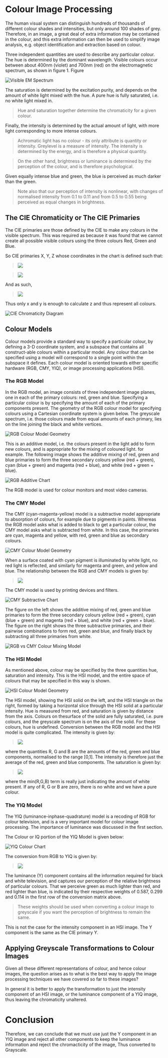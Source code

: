# Colour Image Processing
The human visual system can distinguish hundreds of thousands of different colour shades
and intensities, but only around 100 shades of grey. Therefore, in an image, a great deal of
extra information may be contained in the colour, and this extra information can then be
used to simplify image analysis, e.g. object identification and extraction based on colour.

Three independent quantities are used to describe any particular colour.
The hue is determined by the dominant wavelength. Visible colours occur between about 400nm (violet) and 700nm (red) on the electromagnetic spectrum, as shown in figure 1. Figure

![Visible EM Spectrum](Images/EMSpectrum.jpg)

The saturation is determined by the excitation purity, and depends on the amount of white light mixed with the hue. A pure hue is fully saturated, i.e. no white light mixed in. 

> Hue and saturation together determine the chromaticity for a given colour.

Finally, the intensity is determined by the actual amount of light, with more light corresponding to more intense colours.

> Achromatic light has no colour - its only attribute is quantity or intensity. Greylevel is a measure of intensity. The intensity is determined by the energy, and is therefore a physical quantity.

> On the other hand, brightness or luminance is determined by the perception of the colour, and is therefore psychological.

Given equally intense blue and green, the blue is perceived as much darker than the green. 

> Note also that our perception of intensity is nonlinear, with changes of normalised intensity from 0.1 to 0.11 and from 0.5 to 0.55 being perceived as equal changes in brightness.

## The CIE Chromaticity or The CIE Primaries
The CIE primaries are those defined by the CIE to make any colours in the visible spectrum. This was required as because it was found that we cannot create all possible visible colours using the three colours Red, Green and Blue.

So CIE primaries X, Y, Z whose coordinates in the chart is defined such that:

> ![](https://latex.codecogs.com/svg.latex?x&space;=&space;\frac{X}{X&plus;Y&plus;Z})

> ![](https://latex.codecogs.com/svg.latex?y&space;=&space;\frac{Y}{X&plus;Y&plus;Z})

And as such,

> ![](https://latex.codecogs.com/svg.latex?z&space;=&space;\frac{Z}{X&plus;Y&plus;Z}&space;\Rightarrow&space;z&space;=&space;1&space;-&space;x&space;-&space;y)

Thus only x and y is enough to calculate z and thus represent all colours.

![CIE Chromaticity Diagram](Images/CIEChromaticity.jpg)

## Colour Models
Colour models provide a standard way to specify a particular colour, by defining a 3-D coordinate system, and a subspace that contains all construct-able colours within a particular model. Any colour that can be specified using a model will correspond to a single
point within the subspace it defines. Each colour model is oriented towards either specific hardware (RGB, CMY, YIQ), or image processing applications (HSI).

### The RGB Model
In the RGB model, an image consists of three independent image planes, one in each of the primary colours: red, green and blue. Specifying a particular colour is by specifying the amount of each of the primary components present. The geometry of the RGB colour model for specifying colours using a Cartesian coordinate system is given below. The greyscale spectrum, i.e. those colours made from equal amounts of each primary, lies on the line joining the black and white vertices.

![RGB Colour Model Geometry](Images/RGBGeom.gif)

This is an additive model, i.e. the colours present in the light add to form new colours, and is appropriate for the mixing of coloured light. for example. The following image shows the additive mixing of red, green and blue primaries to form the three secondary colours yellow (red + green), cyan (blue + green) and magenta (red + blue), and white (red + green + blue).

![RGB Additive Chart](Images/RGBAdditive.png)

The RGB model is used for colour monitors and most video cameras.

### The CMY Model
The CMY (cyan-magenta-yellow) model is a subtractive model appropriate to absorption of colours, for example due to pigments in paints. Whereas the RGB model asks what is added to black to get a particular colour, the CMY model asks what is subtracted from white. In this case, the primaries are cyan, magenta and yellow, with red, green and blue as secondary colours.

![CMY Colour Model Geometry](Images/RGBCMYColourCube.png)

When a surface coated with cyan pigment is illuminated by white light, no red light is reflected, and similarly for magenta and green, and yellow and blue. The relationship between the RGB and CMY models is given by:


> ![](https://latex.codecogs.com/svg.latex?\begin{bmatrix}&space;C\\\\&space;M\\\\&space;Y&space;\end{bmatrix}&space;=&space;\begin{bmatrix}&space;1\\\\&space;1\\\\&space;1&space;\end{bmatrix}&space;-&space;\begin{bmatrix}&space;R\\\\&space;G\\\\&space;B&space;\end{bmatrix})


The CMY model is used by printing devices and filters.

![CMY Subtractive Chart](Images/CMYSubtarctive.png)

The figure on the left shows the additive mixing of red, green and blue primaries to form the three secondary colours yellow (red + green), cyan (blue + green) and magenta (red + blue), and white (red + green + blue). The figure on the right shows the three subtractive primaries, and their pairwise combinations to form red, green and blue, and finally black by subtracting all three primaries from white.

![RGB vs CMY Colour Mixing Model](Images/CMYvsRGB.gif) 

### The HSI Model 
As mentioned above, colour may be specified by the three quantities hue, saturation and intensity. This is the HSI model, and the entire space of colours that may be specified in this way is shown.

![HSI Colour Model Geometry](Images/HSIColourModel.png)

The HSI model, showing the HSI solid on the left, and the HSI triangle on the right, formed by taking a horizontal slice through the HSI solid at a particular intensity. Hue is measured from red, and saturation is given by distance from the axis. Colours on thesurface of the solid are fully saturated, i.e. pure colours, and the greyscale spectrum is on the axis of the solid. For these colours, hue is undefined. Conversion between the RGB model and the HSI model is quite complicated. The intensity is given by:


> ![](https://latex.codecogs.com/svg.latex?I&space;=&space;\frac{R&plus;G&plus;B}{3})


where the quantities R, G and B are the amounts of the red, green and blue components, normalised to the range \[0,1\]. The intensity is therefore just the average of the red, green and blue components. The saturation is given by:


> ![](https://latex.codecogs.com/svg.latex?S&space;=&space;1&space;-&space;\frac{min(R,G,B)}{I}&space;=&space;1&space;-&space;\frac{3}{R&plus;G&plus;B}&space;min(R,G,B))


where the min(R,G,B) term is really just indicating the amount of white present. If any of R, G or B are zero, there is no white and we have a pure colour.

### The YIQ Model
The YIQ (luminance-inphase-quadrature) model is a recoding of RGB for colour television, and is a very important model for colour image processing. The importance of luminance was discussed in the first section.

The Colour or IQ portion of the YIQ Model is given below:

![YIQ Colour Chart](Images/YIQColourChart.png)

The conversion from RGB to YIQ is given by:

> ![](https://latex.codecogs.com/svg.latex?\begin{bmatrix}&space;Y\\\\&space;I\\\\&space;Q&space;\end{bmatrix}&space;=&space;\begin{bmatrix}&space;0.299&space;&&space;0.587&space;&&space;0.114\\\\&space;0.596&space;&&space;-0.275&space;&&space;-0.321\\\\&space;0.212&space;&&space;-0.523&space;&&space;0.311&space;\end{bmatrix}&space;\cdot&space;\begin{bmatrix}&space;R\\\\&space;G\\\\&space;B&space;\end{bmatrix})


The luminance (Y) component contains all the information required for black and white television, and captures our perception of the relative brightness of particular colours. That we perceive green as much lighter than red, and red lighter than blue, is indicated by their respective weights of 0.587, 0.299 and 0.114 in the first row of the conversion matrix above. 

> These weights should be used when converting a colour image to greyscale if you want the perception of brightness to remain the same.

This is not the case for the intensity component in an HSI image. The Y component is the same as the CIE primary Y.

## Applying Greyscale Transformations to Colour Images
Given all these different representations of colour, and hence colour images, the question arises as to what is the best way to apply the image processing techniques we have covered so far to these images? 

In general it is better to apply the transformation to just the intensity component of an HSI image, or the luminance component of a YIQ image, thus leaving the chromaticity unaltered.

# Conclusion
Therefore, we can conclude that we must use just the Y component in an YIQ image and reject all other components to keep the luminance information and reject the chromacticity of the image, Thus converted to Grayscale.
